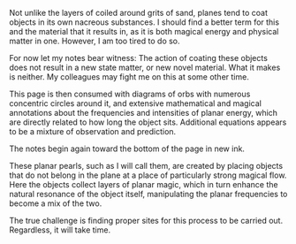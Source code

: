 Not unlike the layers of coiled around grits of sand, planes tend to coat objects in its own nacreous substances. I should find a better term for this and the material that it results in, as it is both magical energy and physical matter in one. However, I am too tired to do so.

For now let my notes bear witness: The action of coating these objects does not result in a new state matter, or new novel material. What it makes is neither. My colleagues may fight me on this at some other time.

This page is then consumed with diagrams of orbs with numerous concentric circles around it, and extensive mathematical and magical annotations about the frequencies and intensities of planar energy, which are directly related to how long the object sits. Additional equations appears to be a mixture of observation and prediction.

The notes begin again toward the bottom of the page in new ink.

These planar pearls, such as I will call them, are created by placing objects that do not belong in the plane at a place of particularly strong magical flow. Here the objects collect layers of planar magic, which in turn enhance the natural resonance of the object itself, manipulating the planar frequencies to become a mix of the two.

The true challenge is finding proper sites for this process to be carried out. Regardless, it will take time.